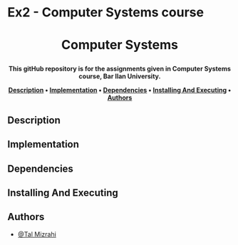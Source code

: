 # Ex2 - Computer Systems course


<h1 align="center">
  

  Computer Systems
  <br>
</h1>

<h4 align="center">This gitHub repository is for the assignments given in Computer Systems course, Bar Ilan University.


<p align="center">
  <a href="#description">Description</a> •
  <a href="#implementation">Implementation</a> •
  <a href="#dependencies">Dependencies</a> •
  <a href="#installing-and-executing">Installing And Executing</a> •
  <a href="#authors">Authors</a> 
</p>

## Description


## Implementation



## Dependencies


## Installing And Executing




## Authors
* [@Tal Mizrahi](https://github.com/TalMizrahii)


